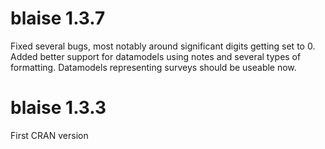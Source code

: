 # blaise 1.3.7
Fixed several bugs, most notably around significant digits getting set to 0.
Added better support for datamodels using notes and several types of formatting. Datamodels representing surveys
should be useable now.

# blaise 1.3.3
First CRAN version
